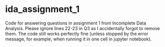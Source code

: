 # ida_assignment_1
Code for answering questions in assignment 1 from Incomplete Data Analysis. Please ignore lines 22-23 in Q3 as I accidentally forgot to remove them. The code still works perfectly fine (unless stopped by the error message, for example, when running it in one cell in jupyter notebook).
